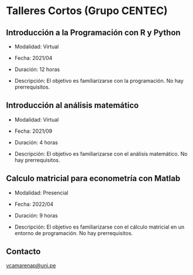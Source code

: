 # Talleres Cortos (Grupo CENTEC)



## Introducción a la Programación con R y Python

   - Modalidad: Virtual

   - Fecha: 2021/04
   
   - Duración: 12 horas
   
   - Descripción: El objetivo es familiarizarse con la programación. No hay prerrequisitos.


## Introducción al análisis matemático
   
   - Modalidad: Virtual
   
   - Fecha: 2021/09

   - Duración: 4 horas
   
   - Descripción: El objetivo es familiarizarse con el análisis matemático. No hay prerrequisitos.


## Calculo matricial para econometría con Matlab
   
   - Modalidad: Presencial
   
   - Fecha: 2022/04

   - Duración: 9 horas
   
   - Descripción: El objetivo es familiarizarse con el cálculo matricial en un entorno de programación. No hay prerrequisitos.

## Contacto

vcamarenap@uni.pe
